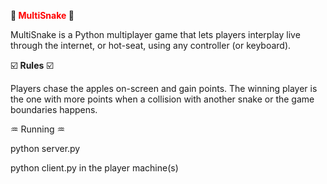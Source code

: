 **:snake: <span style="color:red">MultiSnake</span> :snake:**

MultiSnake is a Python multiplayer game that lets players interplay live through the internet, or hot-seat, using any controller (or keyboard).

☑️ **Rules** ☑️

Players chase the apples on-screen and gain points. The winning player is the one with more points when a collision with another snake or the game boundaries happens.

♒ Running ♒

python server.py

python client.py in the player machine(s)
